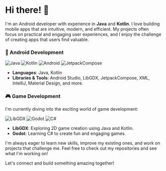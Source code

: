 # Hi there! 👋

I'm an Android developer with experience in **Java** and **Kotlin**. I love building mobile apps that are intuitive, modern, and efficient. My projects often focus on practical and engaging user experiences, and I enjoy the challenge of creating apps that users find valuable.

### 📱 Android Development
![Java](https://img.shields.io/badge/Java-ED8B00?style=for-the-badge&logo=java&logoColor=white)
![Kotlin](https://img.shields.io/badge/Kotlin-7F52FF?style=for-the-badge&logo=kotlin&logoColor=white)
![Android](https://img.shields.io/badge/Android-3DDC84?style=for-the-badge&logo=android&logoColor=white)
![JetpackCompose](https://img.shields.io/badge/jetpackcompose-4285F4?style=for-the-badge&logo=jetpackcompose&logoColor=white)

- **Languages**: Java, Kotlin
- **Libraries & Tools**: Android Studio, LibGDX, JetpackCompose, XML, IntelliJ, Material Design, and more.

### 🎮 Game Development
I'm currently diving into the exciting world of game development:

![LibGDX](https://img.shields.io/badge/LibGDX-CC3333?style=for-the-badge&logo=libgdx&logoColor=white)
![Godot](https://img.shields.io/badge/Godot-478CBF?style=for-the-badge&logo=godot-engine&logoColor=white)
![C#](https://img.shields.io/badge/C%23-239120?style=for-the-badge&logo=c-sharp&logoColor=white)

- **LibGDX**: Exploring 2D game creation using Java and Kotlin.
- **Godot**: Learning C# to create fun and engaging games.

I'm always eager to learn new skills, improve my existing ones, and work on projects that challenge me. Feel free to check out my repositories and see what I'm working on!

Let's connect and build something amazing together!
